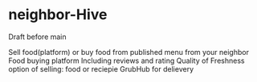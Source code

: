 # neighbor-Hive

Draft before main


Sell food(platform) or buy food from published menu from your neighbor 
Food buying platform 
Including reviews and rating
Quality of Freshness
option of selling: food or reciepie
GrubHub for delievery
